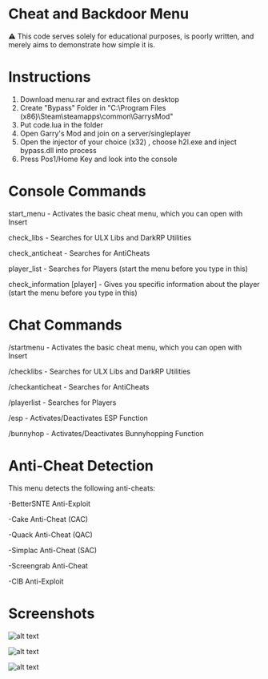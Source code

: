 # Cheat and Backdoor Menu

⚠️ This code serves solely for educational purposes, is poorly written, and merely aims to demonstrate how simple it is.

# Instructions

1. Download menu.rar and extract files on desktop
2. Create "Bypass" Folder in "C:\Program Files (x86)\Steam\steamapps\common\GarrysMod"
3. Put code.lua in the folder
4. Open Garry's Mod and join on a server/singleplayer
5. Open the injector of your choice (x32) , choose h2l.exe and inject bypass.dll into process
6. Press Pos1/Home Key and look into the console

# Console Commands

start_menu - Activates the basic cheat menu, which you can open with Insert

check_libs - Searches for ULX Libs and DarkRP Utilities

check_anticheat - Searches for AntiCheats

player_list - Searches for Players (start the menu before you type in this)

check_information [player] - Gives you specific information about the player (start the menu before you type in this)

# Chat Commands

/startmenu - Activates the basic cheat menu, which you can open with Insert

/checklibs - Searches for ULX Libs and DarkRP Utilities

/checkanticheat - Searches for AntiCheats

/playerlist - Searches for Players

/esp - Activates/Deactivates ESP Function

/bunnyhop - Activates/Deactivates Bunnyhopping Function

# Anti-Cheat Detection

This menu detects the following anti-cheats:

-BetterSNTE Anti-Exploit

-Cake Anti-Cheat (CAC)

-Quack Anti-Cheat (QAC)

-Simplac Anti-Cheat (SAC)

-Screengrab Anti-Cheat

-CIB Anti-Exploit

# Screenshots

![alt text](https://i.imgur.com/2V6WUUB.png)

![alt text](https://i.imgur.com/iAzLp0Z.png)

![alt text](https://i.imgur.com/UxjhGOF.png)

